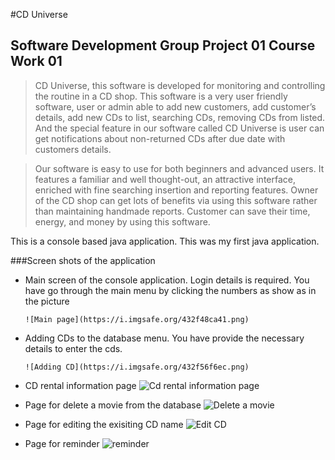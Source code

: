 #CD Universe

## Software Development Group Project 01 Course Work 01

>CD Universe, this software is developed for monitoring and controlling the routine in a CD shop. This software is a very user friendly software, user or admin able to add new customers, add customer’s details, add new CDs to list, searching CDs, removing CDs from listed. And the special feature in our software called CD Universe is user can get notifications about non-returned CDs after due date with customers details.

>Our software is easy to use for both beginners and advanced users. It features a familiar and well thought-out, an attractive interface, enriched with fine searching insertion and reporting features. Owner of the CD shop can get lots of benefits via using this software rather than maintaining handmade reports. Customer can save their time, energy, and money by using this software.

This is a console based java application. This was my first java application. 

###Screen shots of the application

* Main screen of the console application. Login details is required. You have go through the main menu by clicking the numbers as show as in the picture

      ![Main page](https://i.imgsafe.org/432f48ca41.png)
      

* Adding CDs to the database menu. You have provide the necessary details to enter the cds.

      ![Adding CD](https://i.imgsafe.org/432f56f6ec.png)
      

* CD rental information page
      ![Cd rental information page](https://i.imgsafe.org/432f6d3787.png)
      

* Page for delete a movie from the database
      ![Delete a movie](https://i.imgsafe.org/432f7a63b6.png)
      

* Page for editing the exisiting CD name
      ![Edit CD](https://i.imgsafe.org/432f908497.png)
      

* Page for reminder
      ![reminder](https://i.imgsafe.org/432f89f0f6.png)
